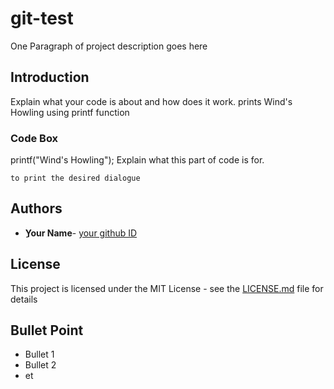 # git-test
One Paragraph of project description goes here

## Introduction

Explain what your code is about and how does it work.
prints Wind's Howling using printf function

### Code Box 
printf("Wind's Howling");
Explain what this part of code is for.

```
to print the desired dialogue
```

 

## Authors

* **ِYour Name**- [your github ID](https://github.com/eyvy)

## License

This project is licensed under the MIT License - see the [LICENSE.md](LICENSE.md) file for details

## Bullet Point

* Bullet 1
* Bullet 2
* et
